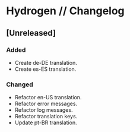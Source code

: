# Hydrogen // Changelog

## [Unreleased]

### Added

- Create de-DE translation.
- Create es-ES translation.

### Changed

- Refactor en-US translation.
- Refactor error messages.
- Refactor log messages.
- Refactor translation keys.
- Update pt-BR translation.

